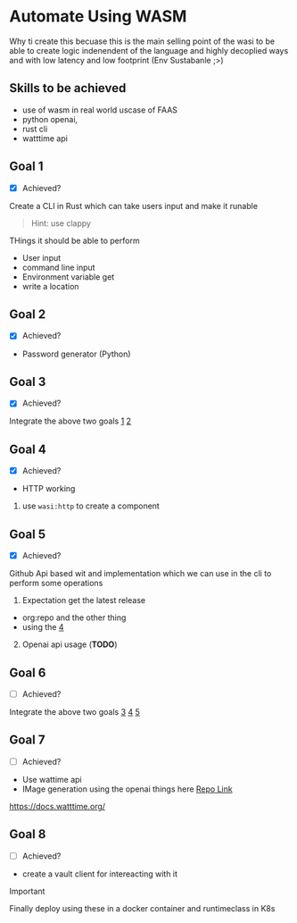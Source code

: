 # Automate Using WASM

Why ti create this becuase this is the main selling point of the wasi to be able to create logic indenendent of the language and highly decoplied ways and with low latency and low footprint (Env Sustabanle ;>)

## Skills to be achieved
- use of wasm in real world uscase of FAAS
- python openai,
- rust cli
- watttime api

## Goal 1

- [x] Achieved?

Create a CLI in Rust which can take users input and make it runable
> Hint: use clappy

THings it should be able to perform
- User input
- command line input
- Environment variable get
- write a location

## Goal 2

- [x] Achieved?

- Password generator (Python)

## Goal 3

- [x] Achieved?

Integrate the above two goals [1](#goal-1) [2](#goal-2)

## Goal 4

- [x] Achieved?

- HTTP working
1. use `wasi:http` to create a component


## Goal 5

- [x] Achieved?

Github Api based wit and implementation which we can use in the cli to perform some operations

1. Expectation get the latest release
- org:repo and the other thing
- using the [4](#goal-4)
2. Openai api usage (**TODO**)

## Goal 6

- [ ] Achieved?

Integrate the above two goals [3](#goal-3) [4](#goal-4) [5](#goal-5)


## Goal 7

- [ ] Achieved?

- Use wattime api
- IMage generation using the openai things here [Repo Link](https://gitlab.com/dipankardas011/llm-usage/)

https://docs.watttime.org/

## Goal 8

- [ ] Achieved?

- create a vault client for intereacting with it


> [!IMPORTANT]
> Finally deploy using these in a docker container and runtimeclass in K8s
